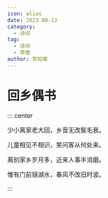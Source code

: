 ```yaml
---
icon: alias
date: 2023-08-13
category:
  - 诗词
tag:
  - 诗词
  - 李唐
author: 贺知章
---
```


# 回乡偶书

<!-- more -->

::: center 

少小离家老大回，乡音无改鬓毛衰。

儿童相见不相识，笑问客从何处来。

离别家乡岁月多，近来人事半消磨。

惟有门前镜湖水，春风不改旧时波。

:::